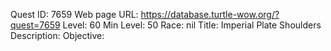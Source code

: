 Quest ID: 7659
Web page URL: https://database.turtle-wow.org/?quest=7659
Level: 60
Min Level: 50
Race: nil
Title: Imperial Plate Shoulders
Description: 
Objective: 
